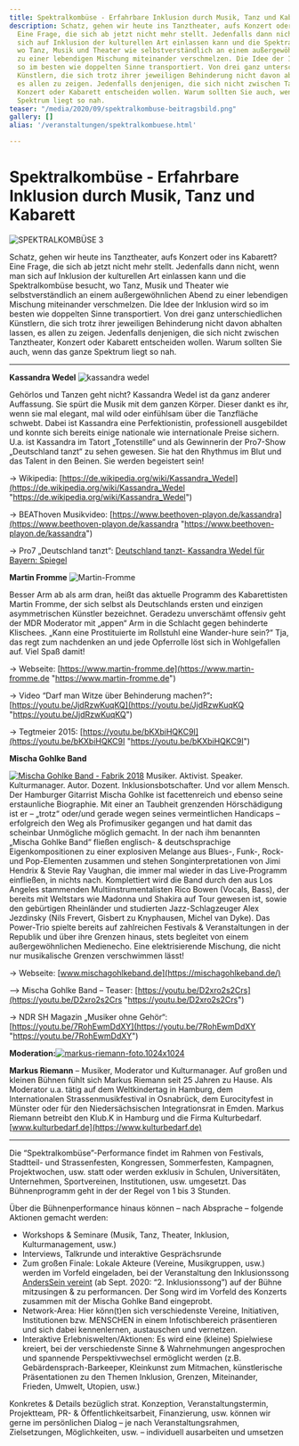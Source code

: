 ```yaml
---
title: Spektralkombüse - Erfahrbare Inklusion durch Musik, Tanz und Kabarett
description: Schatz, gehen wir heute ins Tanztheater, aufs Konzert oder ins Kabarett?
  Eine Frage, die sich ab jetzt nicht mehr stellt. Jedenfalls dann nicht, wenn man
  sich auf Inklusion der kulturellen Art einlassen kann und die Spektralkombüse besucht,
  wo Tanz, Musik und Theater wie selbstverständlich an einem außergewöhnlichen Abend
  zu einer lebendigen Mischung miteinander verschmelzen. Die Idee der Inklusion wird
  so im besten wie doppelten Sinne transportiert. Von drei ganz unterschiedlichen
  Künstlern, die sich trotz ihrer jeweiligen Behinderung nicht davon abhalten lassen,
  es allen zu zeigen. Jedenfalls denjenigen, die sich nicht zwischen Tanztheater,
  Konzert oder Kabarett entscheiden wollen. Warum sollten Sie auch, wenn das ganze
  Spektrum liegt so nah.
teaser: "/media/2020/09/spektralkombuse-beitragsbild.png"
gallery: []
alias: '/veranstaltungen/spektralkombuese.html'

---
```

# Spektralkombüse - Erfahrbare Inklusion durch Musik, Tanz und Kabarett

![SPEKTRALKOMBÜSE 3](/media/2015/11/SPEKTRALKOMBUESE-3.png)

Schatz, gehen wir heute ins Tanztheater, aufs Konzert oder ins Kabarett? Eine Frage, die sich ab jetzt nicht mehr stellt. Jedenfalls dann nicht, wenn man sich auf Inklusion der kulturellen Art einlassen kann und die Spektralkombüse besucht, wo Tanz, Musik und Theater wie selbstverständlich an einem außergewöhnlichen Abend zu einer lebendigen Mischung miteinander verschmelzen. Die Idee der Inklusion wird so im besten wie doppelten Sinne transportiert. Von drei ganz unterschiedlichen Künstlern, die sich trotz ihrer jeweiligen Behinderung nicht davon abhalten lassen, es allen zu zeigen. Jedenfalls denjenigen, die sich nicht zwischen Tanztheater, Konzert oder Kabarett entscheiden wollen. Warum sollten Sie auch, wenn das ganze Spektrum liegt so nah.

***

**Kassandra Wedel** ![kassandra wedel](/media/2015/11/kassandra-wedel.jpg)

Gehörlos und Tanzen geht nicht? Kassandra Wedel ist da ganz anderer Auffassung. Sie spürt die Musik mit dem ganzen Körper. Dieser dankt es ihr, wenn sie mal elegant, mal wild oder einfühlsam über die Tanzfläche schwebt. Dabei ist Kassandra eine Perfektionistin, professionell ausgebildet und konnte sich bereits einige nationale wie internationale Preise sichern. U.a. ist Kassandra im Tatort „Totenstille“ und als Gewinnerin der Pro7-Show „Deutschland tanzt“ zu sehen gewesen. Sie hat den Rhythmus im Blut und das Talent in den Beinen. Sie werden begeistert sein!

→ Wikipedia: [https://de.wikipedia.org/wiki/Kassandra_Wedel](https://de.wikipedia.org/wiki/Kassandra_Wedel "https://de.wikipedia.org/wiki/Kassandra_Wedel")

→ BEAThoven Musikvideo: [https://www.beethoven-playon.de/kassandra](https://www.beethoven-playon.de/kassandra "https://www.beethoven-playon.de/kassandra")

→ Pro7 „Deutschland tanzt“: [Deutschland tanzt- Kassandra Wedel für Bayern: Spiegel](https://www.prosieben.de/tv/deutschland-tanzt/video/12-kassandra-wedel-fuer-bayern-spiegel-clip)

**Martin Fromme** ![Martin-Fromme](/media/2015/11/Martin-Fromme.jpeg)

Besser Arm ab als arm dran, heißt das aktuelle Programm des Kabarettisten Martin Fromme, der sich selbst als Deutschlands ersten und einzigen asymmetrischen Künstler bezeichnet. Geradezu unverschämt offensiv geht der MDR Moderator mit „appen“ Arm in die Schlacht gegen behinderte Klischees. „Kann eine Prostituierte im Rollstuhl eine Wander-hure sein?“ Tja, das regt zum nachdenken an und jede Opferrolle löst sich in Wohlgefallen auf. Viel Spaß damit!

→ Webseite: [https://www.martin-fromme.de](https://www.martin-fromme.de "https://www.martin-fromme.de")

→ Video “Darf man Witze über Behinderung machen?”**:** [https://youtu.be/JjdRzwKuqKQ](https://youtu.be/JjdRzwKuqKQ "https://youtu.be/JjdRzwKuqKQ")

→ Tegtmeier 2015: [https://youtu.be/bKXbiHQKC9I](https://youtu.be/bKXbiHQKC9I "https://youtu.be/bKXbiHQKC9I")

**Mischa Gohlke Band**

[![Mischa Gohlke Band - Fabrik 2018](/media/2019/04/Mischa-Gohlke-Band-Fabrik2018.jpg)](/media/2019/04/Mischa-Gohlke-Band-Fabrik2018.jpg) Musiker. Aktivist. Speaker. Kulturmanager. Autor. Dozent. Inklusionsbotschafter. Und vor allem Mensch. Der Hamburger Gitarrist Mischa Gohlke ist facettenreich und ebenso seine erstaunliche Biographie. Mit einer an Taubheit grenzenden Hörschädigung ist er – „trotz“ oder/und gerade wegen seines vermeintlichen Handicaps – erfolgreich den Weg als Profimusiker gegangen und hat damit das scheinbar Unmögliche möglich gemacht. In der nach ihm benannten „Mischa Gohlke Band“ fließen englisch- & deutschsprachige Eigenkompositionen zu einer explosiven Melange aus Blues-, Funk-, Rock- und Pop-Elementen zusammen und stehen Songinterpretationen von Jimi Hendrix & Stevie Ray Vaughan, die immer mal wieder in das Live-Programm einfließen, in nichts nach. Komplettiert wird die Band durch den aus Los Angeles stammenden Multiinstrumentalisten Rico Bowen (Vocals, Bass), der bereits mit Weltstars wie Madonna und Shakira auf Tour gewesen ist, sowie den gebürtigen Rheinländer und studierten Jazz-Schlagzeuger Alex Jezdinsky (Nils Frevert, Gisbert zu Knyphausen, Michel van Dyke). Das Power-Trio spielte bereits auf zahlreichen Festivals & Veranstaltungen in der Republik und über ihre Grenzen hinaus, stets begleitet von einem außergewöhnlichen Medienecho. Eine elektrisierende Mischung, die nicht nur musikalische Grenzen verschwimmen lässt!

→ Webseite: [www.mischagohlkeband.de](https://mischagohlkeband.de/)

–> Mischa Gohlke Band – Teaser: [https://youtu.be/D2xro2s2Crs](https://youtu.be/D2xro2s2Crs "https://youtu.be/D2xro2s2Crs")

→ NDR SH Magazin „Musiker ohne Gehör“: [https://youtu.be/7RohEwmDdXY](https://youtu.be/7RohEwmDdXY "https://youtu.be/7RohEwmDdXY")

**Moderation:**[![markus-riemann-foto.1024x1024](/media/2016/07/markus-riemann-foto.1024x1024.jpg)](/media/2016/07/markus-riemann-foto.1024x1024.jpg)

**Markus Riemann** – Musiker, Moderator und Kulturmanager. Auf großen und kleinen Bühnen fühlt sich Markus Riemann seit 25 Jahren zu Hause. Als Moderator u.a. tätig auf dem Weltkindertag in Hamburg, dem Internationalen Strassenmusikfestival in Osnabrück, dem Eurocityfest in Münster oder für den Niedersächsischen Integrationsrat in Emden. Markus Riemann betreibt den Klub.K in Hamburg und die Firma Kulturbedarf. [www.kulturbedarf.de](https://www.kulturbedarf.de)

***

Die “Spektralkombüse”-Performance findet im Rahmen von Festivals, Stadtteil- und Strassenfesten, Kongressen, Sommerfesten, Kampagnen, Projektwochen, usw. statt oder werden exklusiv in Schulen, Universitäten, Unternehmen, Sportvereinen, Institutionen, usw. umgesetzt. Das Bühnenprogramm geht in der der Regel von 1 bis 3 Stunden.

Über die Bühnenperformance hinaus können – nach Absprache – folgende Aktionen gemacht werden:

* Workshops & Seminare (Musik, Tanz, Theater, Inklusion, Kulturmanagement, usw.)
* Interviews, Talkrunde und interaktive Gesprächsrunde
* Zum großen Finale: Lokale Akteure (Vereine, Musikgruppen, usw.) werden im Vorfeld eingeladen, bei der Veranstaltung den Inklusionssong[ AndersSein vereint](/anderssein-vereint-2/inklusionssong-fuer-deutschland.html) (ab Sept. 2020: “2. Inklusionssong”) auf der Bühne mitzusingen & zu performancen. Der Song wird im Vorfeld des Konzerts zusammen mit der Mischa Gohlke Band eingeprobt.
* Network-Area: Hier könn(t)en sich verschiedenste Vereine, Initiativen, Institutionen bzw. MENSCHEN in einem Infotischbereich präsentieren und sich dabei kennenlernen, austauschen und vernetzen.
* Interaktive Erlebniswelten/Aktionen: Es wird eine (kleine) Spielwiese kreiert, bei der verschiedenste Sinne & Wahrnehmungen angesprochen und spannende Perspektivwechsel ermöglicht werden (z.B. Gebärdensprach-Barkeeper, Kleinkunst zum Mitmachen, künstlerische Präsentationen zu den Themen Inklusion, Grenzen, Miteinander, Frieden, Umwelt, Utopien, usw.)

Konkretes & Details bezüglich strat. Konzeption, Veranstaltungstermin, Projektteam, PR- & Öffentlichkeitsarbeit, Finanzierung, usw. können wir gerne im persönlichen Dialog – je nach Veranstaltungsrahmen, Zielsetzungen, Möglichkeiten, usw. – individuell ausarbeiten und umsetzen
